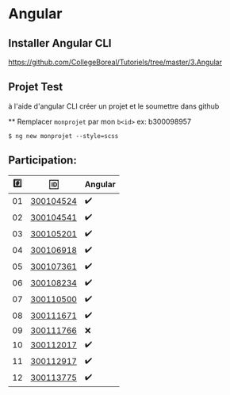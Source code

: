 # Angular 


## Installer Angular CLI

https://github.com/CollegeBoreal/Tutoriels/tree/master/3.Angular

## Projet Test

à l'aide d'angular CLI créer un projet et le soumettre dans github

** Remplacer `monprojet` par mon `b<id>` ex: b300098957

```
$ ng new monprojet --style=scss
```

## Participation:

|:hash:| :id:      |  Angular      |
|------|-----------|---------------|
| 01   | [300104524](b300104524) |  :heavy_check_mark: |
| 02   | [300104541](b300104541) |  :heavy_check_mark:   |
| 03   | [300105201](b300105201) |  :heavy_check_mark: |
| 04   | [300106918](b300106918) |  :heavy_check_mark: |
| 05   | [300107361](b300107361) |  :heavy_check_mark: |
| 06   | [300108234](b300108234) |  :heavy_check_mark: |
| 07   | [300110500](b300110500) |  :heavy_check_mark: |
| 08   | [300111671](b300111671) |  :heavy_check_mark: |
| 09   | [300111766](b300111766) |  :x: |
| 10   | [300112017](b300112017) |  :heavy_check_mark: |
| 11   | [300112917](b300112917) | :heavy_check_mark: |
| 12   | [300113775](b300113775) | :heavy_check_mark: |
